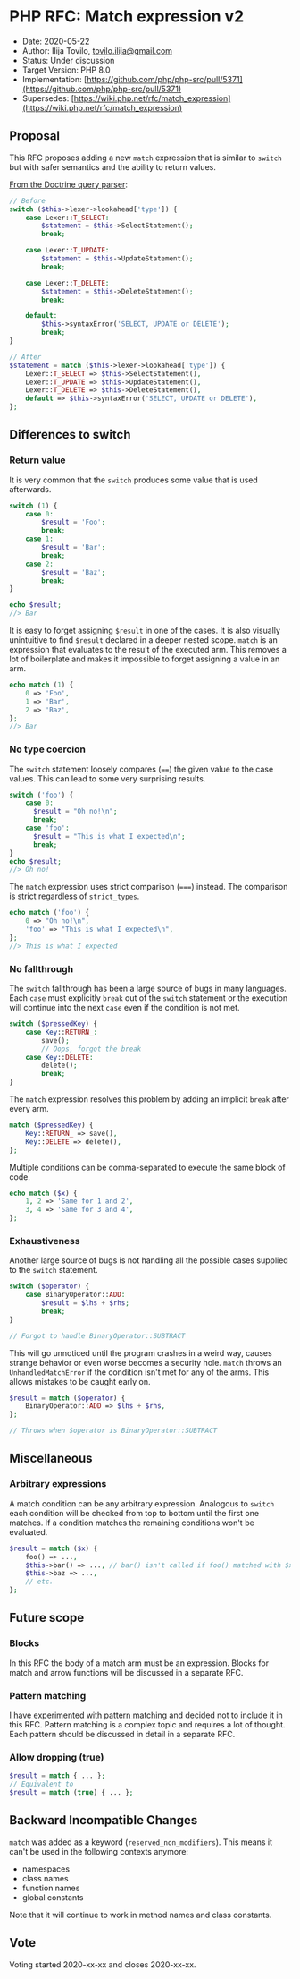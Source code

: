 # PHP RFC: Match expression v2

* Date: 2020-05-22
* Author: Ilija Tovilo, tovilo.ilija@gmail.com
* Status: Under discussion
* Target Version: PHP 8.0
* Implementation: [https://github.com/php/php-src/pull/5371](https://github.com/php/php-src/pull/5371)
* Supersedes: [https://wiki.php.net/rfc/match_expression](https://wiki.php.net/rfc/match_expression)

## Proposal

This RFC proposes adding a new `match` expression that is similar to `switch` but with safer semantics and the ability to return values.

[From the Doctrine query parser](https://github.com/doctrine/orm/blob/72bc09926df1ff71697f4cc2e478cf52f0aa30d8/lib/Doctrine/ORM/Query/Parser.php#L816):

```php
// Before
switch ($this->lexer->lookahead['type']) {
    case Lexer::T_SELECT:
        $statement = $this->SelectStatement();
        break;

    case Lexer::T_UPDATE:
        $statement = $this->UpdateStatement();
        break;

    case Lexer::T_DELETE:
        $statement = $this->DeleteStatement();
        break;

    default:
        $this->syntaxError('SELECT, UPDATE or DELETE');
        break;
}

// After
$statement = match ($this->lexer->lookahead['type']) {
    Lexer::T_SELECT => $this->SelectStatement(),
    Lexer::T_UPDATE => $this->UpdateStatement(),
    Lexer::T_DELETE => $this->DeleteStatement(),
    default => $this->syntaxError('SELECT, UPDATE or DELETE'),
};
```

## Differences to switch

### Return value

It is very common that the `switch` produces some value that is used afterwards.

```php
switch (1) {
    case 0:
        $result = 'Foo';
        break;
    case 1:
        $result = 'Bar';
        break;
    case 2:
        $result = 'Baz';
        break;
}

echo $result;
//> Bar
```

It is easy to forget assigning `$result` in one of the cases. It is also visually unintuitive to find `$result` declared in a deeper nested scope. `match` is an expression that evaluates to the result of the executed arm. This removes a lot of boilerplate and makes it impossible to forget assigning a value in an arm.

```php
echo match (1) {
    0 => 'Foo',
    1 => 'Bar',
    2 => 'Baz',
};
//> Bar
```

### No type coercion

The `switch` statement loosely compares (`==`) the given value to the case values. This can lead to some very surprising results.

```php
switch ('foo') {
    case 0:
      $result = "Oh no!\n";
      break;
    case 'foo':
      $result = "This is what I expected\n";
      break;
}
echo $result;
//> Oh no!
```

The `match` expression uses strict comparison (`===`) instead. The comparison is strict regardless of `strict_types`.

```php
echo match ('foo') {
    0 => "Oh no!\n",
    'foo' => "This is what I expected\n",
};
//> This is what I expected
```

### No fallthrough

The `switch` fallthrough has been a large source of bugs in many languages. Each `case` must explicitly `break` out of the `switch` statement or the execution will continue into the next `case` even if the condition is not met.

```php
switch ($pressedKey) {
    case Key::RETURN_:
        save();
        // Oops, forgot the break
    case Key::DELETE:
        delete();
        break;
}
```

The `match` expression resolves this problem by adding an implicit `break` after every arm.

```php
match ($pressedKey) {
    Key::RETURN_ => save(),
    Key::DELETE => delete(),
};
```

Multiple conditions can be comma-separated to execute the same block of code.

```php
echo match ($x) {
    1, 2 => 'Same for 1 and 2',
    3, 4 => 'Same for 3 and 4',
};
```

### Exhaustiveness

Another large source of bugs is not handling all the possible cases supplied to the `switch` statement.

```php
switch ($operator) {
    case BinaryOperator::ADD:
        $result = $lhs + $rhs;
        break;
}

// Forgot to handle BinaryOperator::SUBTRACT
```

This will go unnoticed until the program crashes in a weird way, causes strange behavior or even worse becomes a security hole. `match` throws an `UnhandledMatchError` if the condition isn't met for any of the arms. This allows mistakes to be caught early on.

```php
$result = match ($operator) {
    BinaryOperator::ADD => $lhs + $rhs,
};

// Throws when $operator is BinaryOperator::SUBTRACT
```

## Miscellaneous

### Arbitrary expressions

A match condition can be any arbitrary expression. Analogous to `switch` each condition will be checked from top to bottom until the first one matches. If a condition matches the remaining conditions won't be evaluated.

```php
$result = match ($x) {
    foo() => ...,
    $this->bar() => ..., // bar() isn't called if foo() matched with $x
    $this->baz => ...,
    // etc.
};
```

## Future scope

### Blocks

In this RFC the body of a match arm must be an expression. Blocks for match and arrow functions will be discussed in a separate RFC.

### Pattern matching

[I have experimented with pattern matching](https://github.com/php/php-src/compare/master...iluuu1994:pattern-matching) and decided not to include it in this RFC. Pattern matching is a complex topic and requires a lot of thought. Each pattern should be discussed in detail in a separate RFC.

### Allow dropping (true)

```php
$result = match { ... };
// Equivalent to
$result = match (true) { ... };
```

## Backward Incompatible Changes

`match` was added as a keyword (`reserved_non_modifiers`). This means it can't be used in the following contexts anymore:

* namespaces
* class names
* function names
* global constants

Note that it will continue to work in method names and class constants.

## Vote

Voting started 2020-xx-xx and closes 2020-xx-xx.
